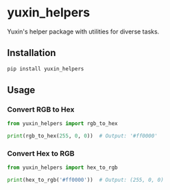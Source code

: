 # yuxin_helpers

Yuxin's helper package with utilities for diverse tasks.

## Installation

```bash
pip install yuxin_helpers
```

## Usage

### Convert RGB to Hex

```python
from yuxin_helpers import rgb_to_hex

print(rgb_to_hex(255, 0, 0))  # Output: '#ff0000'
```

### Convert Hex to RGB

```python
from yuxin_helpers import hex_to_rgb

print(hex_to_rgb('#ff0000'))  # Output: (255, 0, 0)
```
